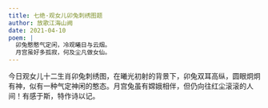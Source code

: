 ```yaml
---
title: 七绝·观女儿卯兔刺绣图题
author: 放歌江海山阙
date: 2021-04-10
poem: |
  卯兔憨憨气定闲，冷观曦日与云烟。
  月宫虽好多孤寂，何及尘凡做女仙。
---
```


今日观女儿十二生肖卯兔刺绣图，在曦光初射的背景下，卯兔双耳高纵，圆眼炯炯有神，似有一种气定神闲的憨态。月宫兔虽有嫦娥相伴，但仍向往红尘滚滚的人间！有感于斯，特作诗以记。
